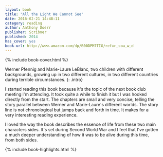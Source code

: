 ```yaml
---
layout: book
title: "All the Light We Cannot See"
date: 2016-02-21 14:48:11
category: reading
author: Anthony Doerr
publisher: Scribner
published: 2014
has_cover: yes
book-url: http://www.amazon.com/dp/B00DPM7TIG/ref=r_soa_w_d
---
```

{% include book-cover.html %}

Werner Pfennig and Marie-Laure LeBlanc, two children with different backgrounds, growing up in two different cultures, in two different countries during terrible circumstances.
{: .intro}

I started reading this book because it's the topic of the next book club meeting I'm attending. It took quite a while to finish it but I was hooked directly from the start. The chapters are small and very concise, telling the story parallel between Werner and Marie-Laure's different worlds. The story line is not chronological but jumps back and forth in time. It makes for a very interesting reading experience.

I loved the way the book describes the essence of life from these two main characters sides. It's set during Second World War and I feel that I've gotten a much deeper understanding of how it was to be alive during this time, from both sides.

{% include book-highlights.html %}
